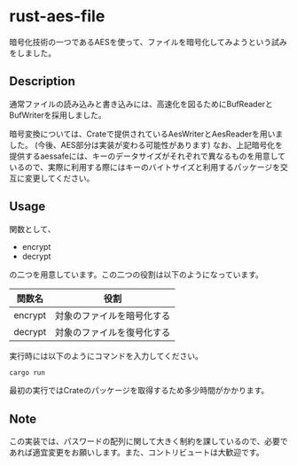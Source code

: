 # rust-aes-file
暗号化技術の一つであるAESを使って、ファイルを暗号化してみようという試みをしました。

## Description
通常ファイルの読み込みと書き込みには、高速化を図るためにBufReaderとBufWriterを採用しました。

暗号変換については、Crateで提供されているAesWriterとAesReaderを用いました。
(今後、AES部分は実装が変わる可能性があります)
なお、上記暗号化を提供するaessafeには、キーのデータサイズがそれぞれで異なるものを用意しているので、実際に利用する際にはキーのバイトサイズと利用するパッケージを交互に変更してください。

## Usage
関数として、
- encrypt
- decrypt

の二つを用意しています。この二つの役割は以下のようになっています。

| 関数名  | 役割                       |
| ------- | -------------------------- |
| encrypt | 対象のファイルを暗号化する |
| decrypt | 対象のファイルを復号化する |

実行時には以下のようにコマンドを入力してください。
```bash
cargo run 
```
最初の実行ではCrateのパッケージを取得するため多少時間がかかります。

## Note

この実装では、パスワードの配列に関して大きく制約を課しているので、必要であれば適宜変更をお願いします。また、コントリビュートは大歓迎です。
